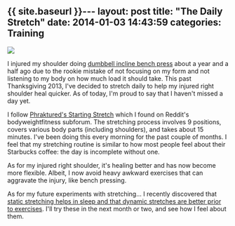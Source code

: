 {{ site.baseurl }}---
layout: post
title:  "The Daily Stretch"
date:   2014-01-03 14:43:59
categories: Training
---

<img src="{{ site.baseurl }}/assets/stretch.jpg" style="display: block; margin: auto;" width=""/>



I injured my shoulder doing [dumbbell incline bench press](http://www.exrx.net/WeightExercises/PectoralClavicular/DBInclineBenchPress.html) about a year and a half ago due to the rookie mistake of not focusing on my form and not listening to my body on how much load it should take.  This past Thanksgiving 2013, I've decided to stretch daily to help my injured right shoulder heal quicker.  As of today, I'm proud to say that I haven't missed a day yet.

I follow [Phraktured's Starting Stretch](http://phraktured.net/starting-stretching.html) which I found on Reddit's bodyweightfitness subforum. The stretching process involves 9 positions, covers various body parts (including shoulders), and takes about 15 minutes.  I've been doing this every morning for the past couple of months. I feel that my stretching routine is similar to how most people feel about their Starbucks coffee: the day is incomplete without one.

As for my injured right shoulder, it's healing better and has now become more flexible.  Albeit, I now avoid heavy awkward exercises that can aggravate the injury, like bench pressing.  

As for my future experiments with stretching... I recently discovered that [static stretching helps in sleep and that dynamic stretches are better prior to exercises](http://breakingmuscle.com/mobility-recovery/two-new-studies-on-static-stretching-are-completely-conflicting).  I'll try these in the next month or two, and see how I feel about them. 

